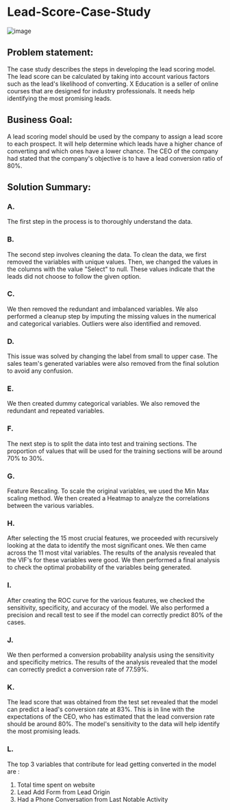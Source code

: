 # Lead-Score-Case-Study
![image](https://github.com/user-attachments/assets/d5f2f430-137e-4c8c-a030-dbeb8e9074dd)

## Problem statement:
The case study describes the steps in developing the lead scoring model. The lead
score can be calculated by taking into account various factors such as the lead's
likelihood of converting. X Education is a seller of online courses that are designed
for industry professionals. It needs help identifying the most promising leads.
## Business Goal:
A lead scoring model should be used by the company to assign a lead score to each
prospect. It will help determine which leads have a higher chance of converting and
which ones have a lower chance. The CEO of the company had stated that the
company's objective is to have a lead conversion ratio of 80%.
## Solution Summary:
### A. 
The first step in the process is to thoroughly understand the data.
### B. 
The second step involves cleaning the data. To clean the data, we first removed the
variables with unique values. Then, we changed the values in the columns with the
value "Select" to null. These values indicate that the leads did not choose to follow
the given option.
### C. 
We then removed the redundant and imbalanced variables. We also performed a
cleanup step by imputing the missing values in the numerical and categorical
variables. Outliers were also identified and removed.
### D. 
This issue was solved by changing the label from small to upper case. The sales
team's generated variables were also removed from the final solution to avoid any
confusion.
### E. 
We then created dummy categorical variables. We also removed the redundant and
repeated variables.
### F. 
The next step is to split the data into test and training sections. The proportion of
values that will be used for the training sections will be around 70% to 30%.
### G. 
Feature Rescaling. To scale the original variables, we used the Min Max scaling
method. We then created a Heatmap to analyze the correlations between the
various variables.
### H. 
After selecting the 15 most crucial features, we proceeded with recursively
looking at the data to identify the most significant ones. We then came across the
11 most vital variables. The results of the analysis revealed that the VIF's for these
variables were good. We then performed a final analysis to check the optimal
probability of the variables being generated.
### I. 
After creating the ROC curve for the various features, we checked the sensitivity,
specificity, and accuracy of the model. We also performed a precision and recall
test to see if the model can correctly predict 80% of the cases.
### J. 
We then performed a conversion probability analysis using the sensitivity and
specificity metrics. The results of the analysis revealed that the model can
correctly predict a conversion rate of 77.59%.
### K. 
The lead score that was obtained from the test set revealed that the model can
predict a lead's conversion rate at 83%. This is in line with the expectations of the
CEO, who has estimated that the lead conversion rate should be around 80%. The
model's sensitivity to the data will help identify the most promising leads.
### L. 
The top 3 variables that contribute for lead getting converted in the model are :
1. Total time spent on website
2. Lead Add Form from Lead Origin
3. Had a Phone Conversation from Last Notable Activity
